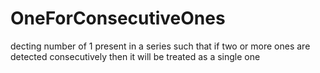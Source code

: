 # OneForConsecutiveOnes
decting number of 1 present in a series such that if two or more ones are detected consecutively then it will be treated as a single one
